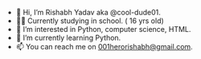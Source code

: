 - 👋 Hi, I’m Rishabh Yadav aka @cool-dude01.
- 🙋‍♂️ Currently studying in school. ( 16 yrs old)
- 👀 I’m interested in Python, computer science, HTML.
- 🌱 I’m currently learning Python.
- 📫 You can reach me on 001herorishabh@gmail.com.

<!---
cool-dude01/cool-dude01 is a ✨ special ✨ repository because its `README.md` (this file) appears on your GitHub profile.
You can click the Preview link to take a look at your changes.
--->
